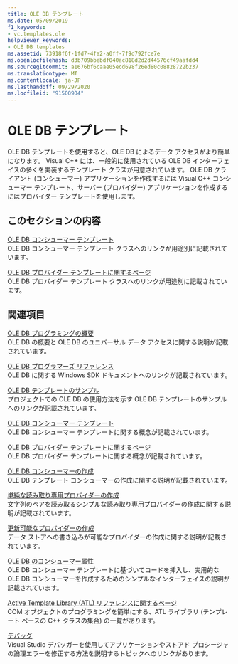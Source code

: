 ```yaml
---
title: OLE DB テンプレート
ms.date: 05/09/2019
f1_keywords:
- vc.templates.ole
helpviewer_keywords:
- OLE DB templates
ms.assetid: 73918f6f-1fd7-4fa2-a0ff-7f9d792fce7e
ms.openlocfilehash: d3b709bbebdf040ac818d2d2d44576cf49aafdd4
ms.sourcegitcommit: a1676bf6caae05ecd698f26ed80c08828722b237
ms.translationtype: MT
ms.contentlocale: ja-JP
ms.lasthandoff: 09/29/2020
ms.locfileid: "91500904"
---
```

# <a name="ole-db-templates"></a>OLE DB テンプレート

OLE DB テンプレートを使用すると、OLE DB によるデータ アクセスがより簡単になります。 Visual C++ には、一般的に使用されている OLE DB インターフェイスの多くを実装するテンプレート クラスが用意されています。 OLE DB クライアント (コンシューマー) アプリケーションを作成するには Visual C++ コンシューマー テンプレート、サーバー (プロバイダー) アプリケーションを作成するにはプロバイダー テンプレートを使用します。

## <a name="in-this-section"></a>このセクションの内容

[OLE DB コンシューマー テンプレート](../../data/oledb/ole-db-consumer-templates-reference.md)<br/>
OLE DB コンシューマー テンプレート クラスへのリンクが用途別に記載されています。

[OLE DB プロバイダー テンプレートに関するページ](../../data/oledb/ole-db-provider-templates-reference.md)<br/>
OLE DB プロバイダー テンプレート クラスへのリンクが用途別に記載されています。

## <a name="related-sections"></a>関連項目

[OLE DB プログラミングの概要](../../data/oledb/ole-db-programming-overview.md)<br/>
OLE DB の概要と OLE DB のユニバーサル データ アクセスに関する説明が記載されています。

[OLE DB プログラマーズ リファレンス](/sql/connect/oledb/ole-db/oledb-driver-for-sql-server-programming)<br/>
OLE DB に関する Windows SDK ドキュメントへのリンクが記載されています。

[OLE DB テンプレートのサンプル](../../overview/visual-cpp-samples.md)<br/>
プロジェクトでの OLE DB の使用方法を示す OLE DB テンプレートのサンプルへのリンクが記載されています。

[OLE DB コンシューマー テンプレート](../../data/oledb/ole-db-consumer-templates-cpp.md)<br/>
OLE DB コンシューマー テンプレートに関する概念が記載されています。

[OLE DB プロバイダー テンプレートに関するページ](../../data/oledb/ole-db-provider-templates-cpp.md)<br/>
OLE DB プロバイダー テンプレートに関する概念が記載されています。

[OLE DB コンシューマーの作成](../../data/oledb/creating-an-ole-db-consumer.md)<br/>
OLE DB テンプレート コンシューマーの作成に関する説明が記載されています。

[単純な読み取り専用プロバイダーの作成](../../data/oledb/creating-a-simple-read-only-provider.md)<br/>
文字列のペアを読み取るシンプルな読み取り専用プロバイダーの作成に関する説明が記載されています。

[更新可能なプロバイダーの作成](../../data/oledb/creating-an-updatable-provider.md)<br/>
データ ストアへの書き込みが可能なプロバイダーの作成に関する説明が記載されています。

[OLE DB のコンシューマー属性](../../windows/attributes/ole-db-consumer-attributes.md)<br/>
OLE DB コンシューマー テンプレートに基づいてコードを挿入し、実用的な OLE DB コンシューマーを作成するためのシンプルなインターフェイスの説明が記載されています。

[Active Template Library (ATL) リファレンスに関するページ](../../atl/atl-com-desktop-components.md)<br/>
COM オブジェクトのプログラミングを簡単にする、ATL ライブラリ (テンプレート ベースの C++ クラスの集合) の一覧があります。

[デバッグ](/visualstudio/debugger/debugging-in-visual-studio)<br/>
Visual Studio デバッガーを使用してアプリケーションやストアド プロシージャの論理エラーを修正する方法を説明するトピックへのリンクがあります。
